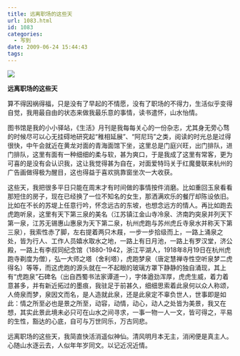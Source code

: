 ```yaml
---
title: 远离职场的这些天
url: 1083.html
id: 1083
categories:
  - 写到
date: 2009-06-24 15:44:43
tags:
---
```


![](http://photo.guolaijie.com/rooufer/attachments/month_0906/b2009624154343.jpg)  
  

**远离职场的这些天**

  
算不得因祸得福，只是没有了早起的不情愿，没有了职场的不得力，生活似乎变得自觉，我用最自由的状态来做我最乐意的事情，读书遣怀，山水怡情。  
  
图书馆是我的小小驿站，《生活》月刊是我每每关心的一份杂志，尤其身无旁心骛的时候尽可以心无挂碍地研究起“稚相延展”、“阿尼玛”之类，阅读的时光总是过得很快，中午会就近在黄龙对面的青海面馆下坐，这里总是门庭兴旺，出门排队，进门排队，这里有面有一种细细的柔与软，甚为爽口，于是我成了这里有常客，更为可喜的是没有会认识我，这让我觉得甚为自在，对面爱特玛关于红魔曼联来杭州的广告画做得极为醒目，这也得益于喜欢挑靠窗坐次一大收获。  
  
这些天，我把很多平日只能在周末才有时间做的事情按件消磨。比如重回玉泉看看那短住的房子，现在已经换了一位不知名的女生，那洒满欢乐的餐厅却陈设依旧。比如在不长的苏堤上任意行吟，怀念远古的东坡，也想念远方的情人。再比如跑去虎跑听泉，这里有天下第三泉的美名（江苏镇江金山寺冷泉、济南趵突泉并列天下第一泉，江苏无锡惠山惠泉为天下第二泉，杭州虎跑与苏州虎丘寺泉水并称天下第三泉），我索性赤了脚，左右提着两只木屐，一步一步拾级而上，一路上涌泉之处，皆为行人、工作人员嬉水取水之地，一路上有日月池，一路上有罗汉堂，济公殿，一路上有李叔同纪念馆（1880-1942，浙江平湖人，1918年8月19日在杭州虎跑寺剃度为僧），弘一大师之塔（舍利塔），虎跑梦泉（唐定慧禅寺性空听泉梦二虎得名）等等，而这虎跑的源头就在一不起眼的玻璃方罩下静静的独自涌现，其上有“虎跑泉”石碑名（出自西蜀书法家谭道一），字体遒劲浑厚，虎虎生威，着力着意甚多，并有新近拓过的墨痕，我驻足于前甚久，细细思索着此泉何以众人称颂，人倚泉而梦，泉因文而名，是人造就此泉，还是此泉定不辜负世人，世事即是如此：情之所至必也是景之所至，动容，动情，动心，动人之处皆为美景，我又在想，其实此景此境未必只可在山水之间寻求，一事一物一人一文，皆可得之，平易的生性，豁达的心底，自可与万世同乐，万古同悲。  
  
远离职场的这些天，我简直快活消遥似神仙。清风明月本无主，消闲便是真主人。心随山水逐云去，人似年年岁同文。以记近况近情。